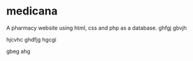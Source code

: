 # medicana
A pharmacy website using html, css and php as a database.
ghfgj gbvjh

hjcvhc
ghdfjg 
hgcgi

gbeg
ahg
